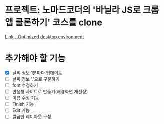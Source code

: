 # 프로젝트: 노마드코더의 '바닐라 JS로 크롬앱 클론하기' 코스를 clone

[Link - Optimized desktop environment](https://westone034626.github.io/momentum-clone/)

# 추가해야 할 기능

- [x] 날씨 정보 1분마다 업데이트
- [ ] 날짜 정보 '.'으로 구분하기
- [ ] font 수정하기
- [ ] 반응형 사이트로 만들기(배경화면 재선정)
- [ ] 이름 수정 기능
- [ ] Finish 기능
- [ ] Edit 기능
- [ ] 깔끔한 레이아웃 구성
